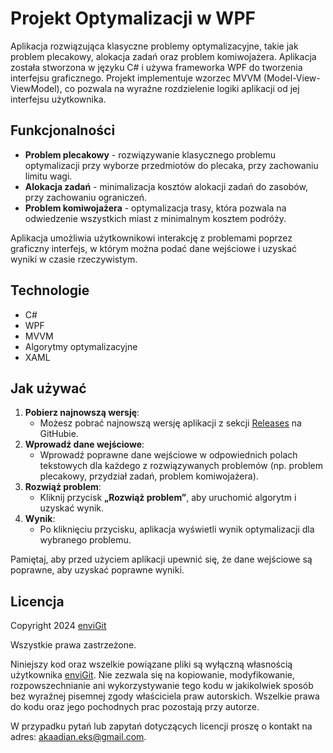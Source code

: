 # Projekt Optymalizacji w WPF

Aplikacja rozwiązująca klasyczne problemy optymalizacyjne, takie jak problem plecakowy, alokacja zadań oraz problem komiwojażera. Aplikacja została stworzona w języku C# i używa frameworka WPF do tworzenia interfejsu graficznego. Projekt implementuje wzorzec MVVM (Model-View-ViewModel), co pozwala na wyraźne rozdzielenie logiki aplikacji od jej interfejsu użytkownika.

## Funkcjonalności

- **Problem plecakowy** - rozwiązywanie klasycznego problemu optymalizacji przy wyborze przedmiotów do plecaka, przy zachowaniu limitu wagi.
- **Alokacja zadań** - minimalizacja kosztów alokacji zadań do zasobów, przy zachowaniu ograniczeń.
- **Problem komiwojażera** - optymalizacja trasy, która pozwala na odwiedzenie wszystkich miast z minimalnym kosztem podróży.

Aplikacja umożliwia użytkownikowi interakcję z problemami poprzez graficzny interfejs, w którym można podać dane wejściowe i uzyskać wyniki w czasie rzeczywistym.

## Technologie

- C#
- WPF
- MVVM
- Algorytmy optymalizacyjne
- XAML

## Jak używać

1. **Pobierz najnowszą wersję**:
   - Możesz pobrać najnowszą wersję aplikacji z sekcji [Releases](https://github.com/enviGit/OptimizationIssues/releases/latest) na GitHubie.
2. **Wprowadź dane wejściowe**:
   - Wprowadź poprawne dane wejściowe w odpowiednich polach tekstowych dla każdego z rozwiązywanych problemów (np. problem plecakowy, przydział zadań, problem komiwojażera).
3. **Rozwiąż problem**:
   - Kliknij przycisk **„Rozwiąż problem”**, aby uruchomić algorytm i uzyskać wynik.
4. **Wynik**:
   - Po kliknięciu przycisku, aplikacja wyświetli wynik optymalizacji dla wybranego problemu.

Pamiętaj, aby przed użyciem aplikacji upewnić się, że dane wejściowe są poprawne, aby uzyskać poprawne wyniki.

## Licencja

Copyright 2024 [enviGit](https://github.com/enviGit)

Wszystkie prawa zastrzeżone.

Niniejszy kod oraz wszelkie powiązane pliki są wyłączną własnością użytkownika [enviGit](https://github.com/enviGit). Nie zezwala się na kopiowanie, modyfikowanie, rozpowszechnianie ani wykorzystywanie tego kodu w jakikolwiek sposób bez wyraźnej pisemnej zgody właściciela praw autorskich. Wszelkie prawa do kodu oraz jego pochodnych prac pozostają przy autorze.

W przypadku pytań lub zapytań dotyczących licencji proszę o kontakt na adres: [akaadian.eks@gmail.com](mailto:akaadian.eks@gmail.com).
